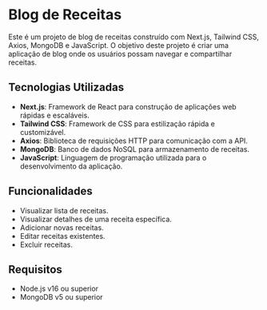 # Blog de Receitas

Este é um projeto de blog de receitas construído com Next.js, Tailwind CSS, Axios, MongoDB e JavaScript. O objetivo deste projeto é criar uma aplicação de blog onde os usuários possam navegar e compartilhar receitas.

## Tecnologias Utilizadas

- **Next.js**: Framework de React para construção de aplicações web rápidas e escaláveis.
- **Tailwind CSS**: Framework de CSS para estilização rápida e customizável.
- **Axios**: Biblioteca de requisições HTTP para comunicação com a API.
- **MongoDB**: Banco de dados NoSQL para armazenamento de receitas.
- **JavaScript**: Linguagem de programação utilizada para o desenvolvimento da aplicação.

## Funcionalidades

- Visualizar lista de receitas.
- Visualizar detalhes de uma receita específica.
- Adicionar novas receitas.
- Editar receitas existentes.
- Excluir receitas.

## Requisitos

- Node.js v16 ou superior
- MongoDB v5 ou superior
